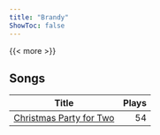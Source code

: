 ```yaml
---
title: "Brandy"
ShowToc: false
---
```


{{< more >}}

## Songs
Title | Plays 
----- | -----: 
[Christmas Party for Two](/songs/christmas-party-for-two) | 54

